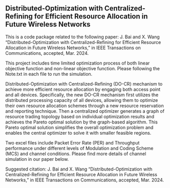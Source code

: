 ## Distributed-Optimization with Centralized-Refining for Efficient Resource Allocation in Future Wireless Networks
This is a code package related to the following paper:
J. Bai and X. Wang “Distributed-Optimization with Centralized-Refining for Efficient Resource Allocation in Future Wireless Networks,” in IEEE Transactions on Communications, accepted, Mar. 2024.

This project includes time limited optimization process of both linear objective function and non-linear objective function.
Please following the Note.txt in each file to run the simulation.

Distributed-Optimization with Centralized-Refining (DO-CR) mechanism to achieve more efficient resource allocation by engaging both access point and all devices. 
Specifically, the new DO-CR mechanism first utilizes the distributed processing capacity of all devices, allowing them to optimize their own resource allocation schemes through a new resource reservation and reporting technique. 
Then a centralized optimizer generates a graph of resource trading topology based on individual optimization results and achieves the Pareto optimal solution by the graph-based algorithm. This Pareto optimal solution simplifies the overall optimization problem and enables the central optimizer to solve it with smaller feasible regions.

Two excel files include Packet Error Rate (PER) and Throughput performance under different levels of Modulation and Coding Scheme (MCS) and channel conditions. Please find more details of channel simulation in our paper below.

Suggested citation:
J. Bai and X. Wang “Distributed-Optimization with Centralized-Refining for Efficient Resource Allocation in Future Wireless Networks,” in IEEE Transactions on Communications, accepted, Mar. 2024.
